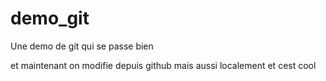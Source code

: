 # demo_git
Une demo de git qui se passe bien

et maintenant on modifie depuis github
mais aussi localement
et cest cool
